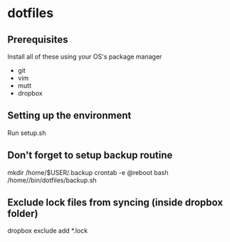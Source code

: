 dotfiles
========

## Prerequisites
Install all of these using your OS's package manager

* git
* vim
* mutt
* dropbox

## Setting up the environment
Run setup.sh

## Don't forget to setup backup routine
mkdir /home/$USER/.backup
crontab -e
@reboot bash /home/<username>/bin/dotfiles/backup.sh

## Exclude lock files from syncing (inside dropbox folder)
dropbox exclude add *.lock
